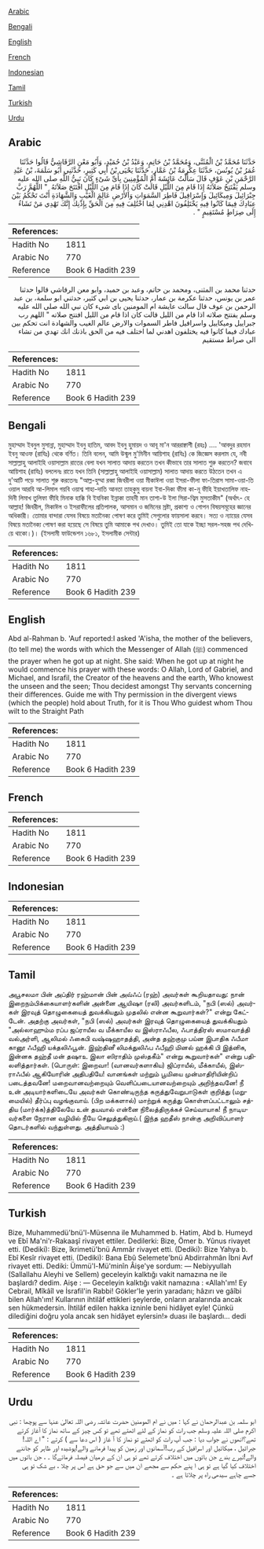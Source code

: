 [Arabic](#arabic)

[Bengali](#bengali)

[English](#english)

[French](#french)

[Indonesian](#indonesian)

[Tamil](#tamil)

[Turkish](#turkish)

[Urdu](#urdu)

## Arabic


<div dir="rtl" lang="ar" style={{fontSize:'larger',backgroundColor:'#f8f9fa',padding:20}}>
حَدَّثَنَا مُحَمَّدُ بْنُ الْمُثَنَّى، وَمُحَمَّدُ بْنُ حَاتِمٍ، وَعَبْدُ بْنُ حُمَيْدٍ، وَأَبُو مَعْنٍ الرَّقَاشِيُّ قَالُوا حَدَّثَنَا عُمَرُ بْنُ يُونُسَ، حَدَّثَنَا عِكْرِمَةُ بْنُ عَمَّارٍ، حَدَّثَنَا يَحْيَى بْنُ أَبِي كَثِيرٍ، حَدَّثَنِي أَبُو سَلَمَةَ، بْنُ عَبْدِ الرَّحْمَنِ بْنِ عَوْفٍ قَالَ سَأَلْتُ عَائِشَةَ أُمَّ الْمُؤْمِنِينَ بِأَىِّ شَىْءٍ كَانَ نَبِيُّ اللَّهِ صلى الله عليه وسلم يَفْتَتِحُ صَلاَتَهُ إِذَا قَامَ مِنَ اللَّيْلِ قَالَتْ كَانَ إِذَا قَامَ مِنَ اللَّيْلِ افْتَتَحَ صَلاَتَهُ ‏ "‏ اللَّهُمَّ رَبَّ جِبْرَائِيلَ وَمِيكَائِيلَ وَإِسْرَافِيلَ فَاطِرَ السَّمَوَاتِ وَالأَرْضِ عَالِمَ الْغَيْبِ وَالشَّهَادَةِ أَنْتَ تَحْكُمُ بَيْنَ عِبَادِكَ فِيمَا كَانُوا فِيهِ يَخْتَلِفُونَ اهْدِنِي لِمَا اخْتُلِفَ فِيهِ مِنَ الْحَقِّ بِإِذْنِكَ إِنَّكَ تَهْدِي مَنْ تَشَاءُ إِلَى صِرَاطٍ مُسْتَقِيمٍ ‏"‏ ‏.‏
</div>
<div style={{backgroundColor:'#f8f9fa',padding:20, marginBottom: 10}}><table> <thead> <tr> <th>References:</th> <th></th> </tr> </thead> <tbody><tr><td>Hadith No</td><td>1811</td></tr><tr><td>Arabic No</td><td>770</td></tr><tr><td>Reference</td><td>Book 6 Hadith 239</td></tr></tbody></table></div>


<div dir="rtl" lang="ar" style={{fontSize:'larger',backgroundColor:'#f8f9fa',padding:20}}>
حدثنا محمد بن المثنى، ومحمد بن حاتم، وعبد بن حميد، وابو معن الرقاشي قالوا حدثنا عمر بن يونس، حدثنا عكرمة بن عمار، حدثنا يحيى بن ابي كثير، حدثني ابو سلمة، بن عبد الرحمن بن عوف قال سالت عايشة ام المومنين باى شىء كان نبي الله صلى الله عليه وسلم يفتتح صلاته اذا قام من الليل قالت كان اذا قام من الليل افتتح صلاته " اللهم رب جبراييل وميكاييل واسرافيل فاطر السموات والارض عالم الغيب والشهادة انت تحكم بين عبادك فيما كانوا فيه يختلفون اهدني لما اختلف فيه من الحق باذنك انك تهدي من تشاء الى صراط مستقيم
</div>
<div style={{backgroundColor:'#f8f9fa',padding:20, marginBottom: 10}}><table> <thead> <tr> <th>References:</th> <th></th> </tr> </thead> <tbody><tr><td>Hadith No</td><td>1811</td></tr><tr><td>Arabic No</td><td>770</td></tr><tr><td>Reference</td><td>Book 6 Hadith 239</td></tr></tbody></table></div>

## Bengali


<div dir="ltr" lang="bn" style={{fontSize:'larger',backgroundColor:'#f8f9fa',padding:20}}>
মুহাম্মাদ ইবনুল মুসান্না, মুহাম্মাদ ইবনু হাতিম, আবদ ইবনু হুমায়দ ও আবূ মা'ন আররাক্বাশী (রহঃ) .... 'আবদুর রহমান ইবনু আওফ (রাযিঃ) থেকে বর্ণিত। তিনি বলেন, আমি উন্মুল মু'মিনীন আয়িশাহ (রাযিঃ) কে জিজ্ঞেস করলাম যে, নবী সাল্লাল্লাহু আলাইহি ওয়াসাল্লাম রাতের বেলা যখন সালাত আদায় করতেন তখন কীভাবে তার সালাত শুরু করতেন? জবাবে আয়িশাহ (রাযিঃ) বললেনঃ রাতে যখন তিনি (সাল্লাল্লাহু আলাইহি ওয়াসাল্লাম) সালাত আদায় করতে উঠতেন তখন এ দু'আটি পড়ে সালাত শুরু করতেনঃ "আল্ল-হুম্মা রব্বা জিবরীলা ওয়া মীকাঈলা ওয়া ইসরা-ফীলা ফা-তিরাস সামা-ওয়া-তি ওয়াল আরযি আ-লিমাল গয়বি ওয়াশ্ব শাহা-দাতি আনতা তাহকুমু বায়না ইবা-দিকা ফীমা কা-নূ ফীহি ইয়াখতালিফ নাহদিনী লিমাখ তুলিফা ফীহি মিনাক হাক্কি বি ইযনিকা ইন্নাকা তাহদী মান তাশা-উ ইলা সিরা-ত্বিম মুসতাকীম" (অর্থাৎ- হে আল্লাহ! জিবরীল, মিকাঈল ও ইসরাফীলের প্রতিপালক, আসমান ও জমিনের স্রষ্টা, প্রকাশ্য ও গোপন বিষয়সমূহের জ্ঞানের অধিকারী। তোমার বান্দারা যেসব বিষয়ে মতানৈক্য পোষণ করে তুমিই সেগুলোর ফায়সালা করবে। সত্য ও ন্যায়ের যেসব বিষয়ে মতানৈক্য পোষণ করা হয়েছে সে বিষয়ে তুমি আমাকে পথ দেখাও। তুমিই তো যাকে ইচ্ছা সরল-সহজ পথ দেখিয়ে থাকো।)। (ইসলামী ফাউন্ডেশন ১৬৮১, ইসলামীক সেন্টার)
</div>
<div style={{backgroundColor:'#f8f9fa',padding:20, marginBottom: 10}}><table> <thead> <tr> <th>References:</th> <th></th> </tr> </thead> <tbody><tr><td>Hadith No</td><td>1811</td></tr><tr><td>Arabic No</td><td>770</td></tr><tr><td>Reference</td><td>Book 6 Hadith 239</td></tr></tbody></table></div>

## English


<div dir="ltr" lang="en" style={{fontSize:'larger',backgroundColor:'#f8f9fa',padding:20}}>
Abd al-Rahman b. 'Auf reported:I asked 'A'isha, the mother of the believers, (to tell me) the words with which the Messenger of Allah (ﷺ) commenced the prayer when he got up at night. She said: When he got up at night he would commence his prayer with these words: O Allah, Lord of Gabriel, and Michael, and Israfil, the Creator of the heavens and the earth, Who knowest the unseen and the seen; Thou decidest amongst Thy servants concerning their differences. Guide me with Thy permission in the divergent views (which the people) hold about Truth, for it is Thou Who guidest whom Thou wilt to the Straight Path
</div>
<div style={{backgroundColor:'#f8f9fa',padding:20, marginBottom: 10}}><table> <thead> <tr> <th>References:</th> <th></th> </tr> </thead> <tbody><tr><td>Hadith No</td><td>1811</td></tr><tr><td>Arabic No</td><td>770</td></tr><tr><td>Reference</td><td>Book 6 Hadith 239</td></tr></tbody></table></div>

## French


<div dir="ltr" lang="fr" style={{fontSize:'larger',backgroundColor:'#f8f9fa',padding:20}}>

</div>
<div style={{backgroundColor:'#f8f9fa',padding:20, marginBottom: 10}}><table> <thead> <tr> <th>References:</th> <th></th> </tr> </thead> <tbody><tr><td>Hadith No</td><td>1811</td></tr><tr><td>Arabic No</td><td>770</td></tr><tr><td>Reference</td><td>Book 6 Hadith 239</td></tr></tbody></table></div>

## Indonesian


<div dir="ltr" lang="id" style={{fontSize:'larger',backgroundColor:'#f8f9fa',padding:20}}>

</div>
<div style={{backgroundColor:'#f8f9fa',padding:20, marginBottom: 10}}><table> <thead> <tr> <th>References:</th> <th></th> </tr> </thead> <tbody><tr><td>Hadith No</td><td>1811</td></tr><tr><td>Arabic No</td><td>770</td></tr><tr><td>Reference</td><td>Book 6 Hadith 239</td></tr></tbody></table></div>

## Tamil


<div dir="ltr" lang="ta" style={{fontSize:'larger',backgroundColor:'#f8f9fa',padding:20}}>
அபூசலமா பின் அப்திர் ரஹ்மான் பின் அவ்ஃப் (ரஹ்) அவர்கள் கூறியதாவது: நான் இறைநம்பிக்கையாளர்களின் அன்னை ஆயிஷா (ரலி) அவர்களிடம், "நபி (ஸல்) அவர்கள் இரவுத் தொழுகையைத் துவக்கியதும் முதலில் என்ன கூறுவார்கள்?" என்று கேட்டேன். அதற்கு அவர்கள், "நபி (ஸல்) அவர்கள் இரவுத் தொழுகையைத் துவக்கியதும் "அல்லாஹும்ம ரப்ப ஜப்ராயீல வ மீக்காயீல வ இஸ்ராஃபீல, ஃபாத்திரஸ் ஸமாவாத்தி வல்அர்ளி, ஆலிமல் ஃகைபி வஷ்ஷஹாதத்தி, அன்த தஹ்குமு பய்ன இபாதிக ஃபீமா கானூ ஃபீஹி யக்தலிஃபூன். இஹ்தினீ லிமக்துலிஃப ஃபீஹி மினல் ஹக்கி பி இத்னிக, இன்னக தஹ்தீ மன் தஷாஉ இலா ஸிராதிம் முஸ்தகீம்" என்று கூறுவார்கள்" என்று பதிலளித்தார்கள். (பொருள்: இறைவா! (வானவர்களாகிய) ஜிப்ராயீல், மீக்காயீல், இஸ்ராஃபீல் ஆகியோரின் அதிபதியே! வானங்கள் மற்றும் பூமியை முன்மாதிரியின்றிப் படைத்தவனே! மறைவானவற்றையும் வெளிப்படையானவற்றையும் அறிந்தவனே! நீ உன் அடியார்களிடையே அவர்கள் கொண்டிருந்த கருத்துவேறுபாடுகள் குறித்து (மறுமையில்) தீர்ப்பு வழங்குவாய். (பிற மக்களால்) மாற்றுக் கருத்து கொள்ளப்பட்டாலும் சத்திய (மார்க்க)த்திலேயே உன் தயவால் என்னை நிலைத்திருக்கச் செய்வாயாக! நீ நாடியவர்களை நேரான வழியில் நீயே செலுத்துகிறாய்.( இந்த ஹதீஸ் நான்கு அறிவிப்பாளர் தொடர்களில் வந்துள்ளது. அத்தியாயம் :)
</div>
<div style={{backgroundColor:'#f8f9fa',padding:20, marginBottom: 10}}><table> <thead> <tr> <th>References:</th> <th></th> </tr> </thead> <tbody><tr><td>Hadith No</td><td>1811</td></tr><tr><td>Arabic No</td><td>770</td></tr><tr><td>Reference</td><td>Book 6 Hadith 239</td></tr></tbody></table></div>

## Turkish


<div dir="ltr" lang="tr" style={{fontSize:'larger',backgroundColor:'#f8f9fa',padding:20}}>
Bize, Muhammedü'bnü'l-Müsenna ile Muhammed b. Hatim, Abd b. Humeyd ve Ebî Ma'ni'r-Rakaaşî rivayet ettiler. Dedilerki: Bize, Ömer b. Yûnus rivayet etti. (Dediki): Bize, îkrimetü'bnü Ammâr rivayet etti. (Dediki): Bize Yahya b. Ebî Kesîr rivayet etti. (Dediki): Bana Ebû Selemete'bnü Abdirrahmân İbni Avf rivayet etti. Dediki: Ümmü'l-Mü'minîn Âişe'ye sordum: — Nebiyyullah (Sallallahu Aleyhi ve Sellem) geceleyin kalktığı vakit namazına ne ile başlardı? dedim. Aişe : — Geceleyin kalktığı vakit namazına : «Allah'ım! Ey Cebrail, Mîkâîl ve İsrafil'in Rabbi! Gökler'le yerin yaradanı; hâzırı ve gâîbi bilen Allah'ım! Kullarının ihtilâf ettikleri şeylerde, onların aralarında ancak sen hükmedersin. İhtilâf edilen hakka izninle beni hidâyet eyle! Çünkü dilediğini doğru yola ancak sen hidâyet eylersin!» duası ile başlardı... dedi
</div>
<div style={{backgroundColor:'#f8f9fa',padding:20, marginBottom: 10}}><table> <thead> <tr> <th>References:</th> <th></th> </tr> </thead> <tbody><tr><td>Hadith No</td><td>1811</td></tr><tr><td>Arabic No</td><td>770</td></tr><tr><td>Reference</td><td>Book 6 Hadith 239</td></tr></tbody></table></div>

## Urdu


<div dir="rtl" lang="ur" style={{fontSize:'larger',backgroundColor:'#f8f9fa',padding:20}}>
ابو سلمہ بن عبدالرحمان نے کہا : میں نے ام المومنین حضرت عائشہ رضی اللہ تعالیٰ عنہا سے پوچھا : نبی اکرم صلی اللہ علیہ وسلم جب رات کو نماز کے لئے اٹھتے تھے تو کس چیز کے ساتھ نماز کا آغاز کرتے تھے؟انھوں نے جواب دیا : جب آپ رات کو اٹھتے تو نماز کا آ غاز ( اس دعا سے ) کرتے : " اے اللہ! جبرائیل ، میکائیل اور اسرافیل کے رب!آسمانوں اور زمین کو پیدا فرمانے والے!پوشیدہ اور ظاہر کو جاننے والے!تیرے بندے جن باتوں میں اختلاف کرتے تھے تو ہی ان کے درمیان فیصلہ فرمائےگا ۔ ، جن باتوں میں اختلاف کیا گیا ہے تو ہی ا پنے حکم سے مجھے ان میں سے جو حق ہے اس پر چلا ، بے شک تو ہی جسے چاہے سیدھی راہ پر چلاتا ہے ۔
</div>
<div style={{backgroundColor:'#f8f9fa',padding:20, marginBottom: 10}}><table> <thead> <tr> <th>References:</th> <th></th> </tr> </thead> <tbody><tr><td>Hadith No</td><td>1811</td></tr><tr><td>Arabic No</td><td>770</td></tr><tr><td>Reference</td><td>Book 6 Hadith 239</td></tr></tbody></table></div>